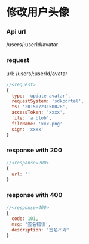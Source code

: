 # 修改用户头像

### Api url

/users/:userId/avatar


### request

url: /users/:userId/avatar

```js
//<request>
{
  type: 'update-avatar',
  requestSystem: 'sdkportal',
  ts: '20150723150028',
  accessToken: 'xxxx',
  file: 'a blob',
  fileName: 'xxx.png'
  sign: 'xxxx'
}

```

### response with 200

```js
//<response=200>
{
  url: ''
}

```


### response with 400

```js
//<response=400>
{
  code: 101,
  msg: '签名错误',
  description: '签名不对'
}

```
